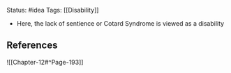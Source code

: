 Status: #idea
Tags: [[Disability]]

* Here, the lack of sentience or Cotard Syndrome is viewed as a disability

## References

![[Chapter-12#^Page-193]] 